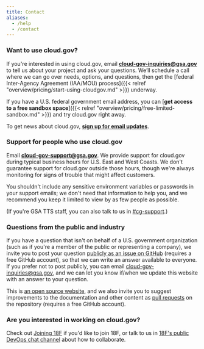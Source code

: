 ```yaml
---
title: Contact
aliases:
  - /help
  - /contact
---
```


### Want to use cloud.gov?

If you're interested in using cloud.gov, email [**cloud-gov-inquiries@gsa.gov**](mailto:cloud-gov-inquiries@gsa.gov?body=What%27s%20your%20name%3F%0A%0AWhat%20agency%20or%20office%20do%20you%20work%20for%3F%0A%0AWhat%27s%20your%20job%20title%20or%20role%3F%0A%0ATell%20us%20a%20little%20about%20your%20project%20or%20your%20questions%20about%20cloud.gov:%0A%0AIf%20you%27d%20like%20us%20to%20call%20you%2C%20what%27s%20your%20phone%20number%20and%20when%20might%20be%20a%20good%20time%3F%0A) to tell us about your project and ask your questions. We’ll schedule a call where we can go over needs, options, and questions, then get the [federal Inter-Agency Agreement (IAA/MOU) process]({{< relref "overview/pricing/start-using-cloudgov.md" >}}) underway.

If you have a U.S. federal government email address, you can [**get access to a free sandbox space**]({{< relref "overview/pricing/free-limited-sandbox.md" >}}) and try cloud.gov right away.

To get news about cloud.gov, [**sign up for email updates**](/#updates).

### Support for people who use cloud.gov

Email [**cloud-gov-support@gsa.gov**](mailto:cloud-gov-support@gsa.gov). We provide support for cloud.gov during typical business hours for U.S. East and West Coasts. We don't guarantee support for cloud.gov outside those hours, though we're always monitoring for signs of trouble that might affect customers.

You shouldn't include any sensitive environment variables or passwords in your support emails; we don't need that information to help you, and we recommend you keep it limited to view by as few people as possible.

(If you're GSA TTS staff, you can also talk to us in [#cg-support](https://gsa-tts.slack.com/messages/cg-support).)

### Questions from the public and industry

If you have a question that isn't on behalf of a U.S. government organization (such as if you're a member of the public or representing a company), we invite you to post your question [publicly as an issue on GitHub](https://github.com/18F/cg-site/issues/new) (requires a free GitHub account), so that we can write an answer available to everyone. If you prefer not to post publicly, you can email [cloud-gov-inquiries@gsa.gov](mailto:cloud-gov-inquiries@gsa.gov), and we can let you know if/when we update this website with an answer to your question.

This is [an open source website](https://github.com/18F/cg-site), and we also invite you to suggest improvements to the documentation and other content as [pull requests](https://help.github.com/articles/about-pull-requests/) on the repository (requires a free GitHub account).

### Are you interested in working on cloud.gov?

Check out [Joining 18F](https://pages.18f.gov/joining-18f/) if you'd like to join 18F, or talk to us in [18F's public DevOps chat channel](https://chat.18f.gov/) about how to collaborate.
